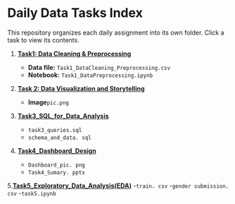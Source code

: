# Daily Data Tasks Index

This repository organizes each daily assignment into its own folder. Click a task to view its contents.

1. **[Task1: Data Cleaning & Preprocessing](Task1_DataCleaning_Preprocessing/)**
   - **Data file:** `Task1_DataCleaning_Preprocessing.csv`
   - **Notebook:** `Task1_DataPreprocessing.ipynb`


2. **[Task 2: Data Visualization and Storytelling](Task2_Data_Visualization_and_Storytelling/)**
   - **Image**`pic.png`

3. **[Task3_SQL_for_Data_Analysis](Task3_SQL_for_Data_Analysis)**
   - `task3_queries.sql`
   - `schema_and_data. sql`
     
4. **[Task4_Dashboard_Design](Task4_Dashboard_Design)**
   - `Dashboard_pic. png`
   - `Task4_Sumary. pptx`

5.**[Task5_Exploratory_Data_Analysis(EDA)](Task5_Exploratory_Data_Analysis(EDA))**
   -`train. csv`
   -`gender submission. csv`
   -`task5.ipynb`

